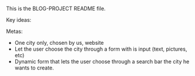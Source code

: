 This is the BLOG-PROJECT README file.

Key ideas:



Metas:
- One city only, chosen by us, website
- Let the user choose the city through a form with is input (text, pictures, etc)
- Dynamic form that lets the user choose through a search bar the city he wants to create.

